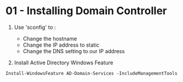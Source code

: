 # 01 - Installing Domain Controller

1. Use 'sconfig' to :
    - Change the hostname
    - Change the IP address to static
    - Change the DNS setting to our IP address

2. Install Active Directory Windows Feature
```shell
Install-WindowsFeature AD-Domain-Services -IncludeManagementTools
```

